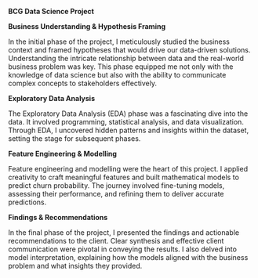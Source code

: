 **BCG Data Science Project**

**Business Understanding & Hypothesis Framing**

In the initial phase of the project, I meticulously studied the business context and framed hypotheses that would drive our data-driven solutions. Understanding the intricate relationship between data and the real-world business problem was key. This phase equipped me not only with the knowledge of data science but also with the ability to communicate complex concepts to stakeholders effectively.

**Exploratory Data Analysis**

The Exploratory Data Analysis (EDA) phase was a fascinating dive into the data. It involved programming, statistical analysis, and data visualization. Through EDA, I uncovered hidden patterns and insights within the dataset, setting the stage for subsequent phases.

**Feature Engineering & Modelling**

Feature engineering and modelling were the heart of this project. I applied creativity to craft meaningful features and built mathematical models to predict churn probability. The journey involved fine-tuning models, assessing their performance, and refining them to deliver accurate predictions.

**Findings & Recommendations**

In the final phase of the project, I presented the findings and actionable recommendations to the client. Clear synthesis and effective client communication were pivotal in conveying the results. I also delved into model interpretation, explaining how the models aligned with the business problem and what insights they provided.
